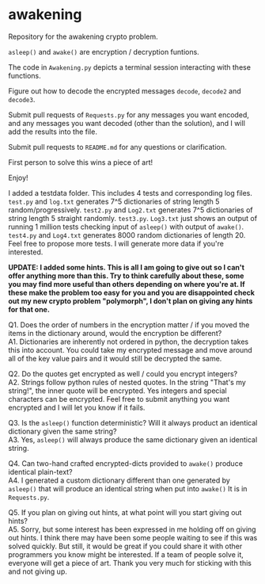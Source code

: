 # awakening
Repository for the awakening crypto problem.

`asleep()` and `awake()` are encryption / decryption funtions.

The code in `Awakening.py` depicts a terminal session interacting with these functions.

Figure out how to decode the encrypted messages `decode`, `decode2` and `decode3`.

Submit pull requests of `Requests.py` for any messages you want encoded, and any messages you want decoded (other than the solution), and I will add the results into the file.

Submit pull requests to `README.md` for any questions or clarification.

First person to solve this wins a piece of art!

Enjoy!

I added a testdata folder. This includes 4 tests and corresponding log files. `test.py` and `log.txt` generates 7^5 dictionaries of string length 5 random/progressively. `test2.py` and `Log2.txt` generates 7^5 dictionaries of string length 5 straight randomly. `test3.py`. `Log3.txt` just shows an output of running 1 million tests checking input of `asleep()` with output of `awake()`. `test4.py` and `Log4.txt` generates 8000 random dictionaries of length 20. Feel free to propose more tests. I will generate more data if you're interested.

**UPDATE: I added some hints. This is all I am going to give out so I can't offer anything more than this. Try to think carefully about these, some you may find more useful than others depending on where you're at. If these make the problem too easy for you and you are disappointed check out my new crypto problem "polymorph", I don't plan on giving any hints for that one.**


Q1. Does the order of numbers in the encryption matter / if you moved the items in the dictionary around, would the encryption be different?  
A1. Dictionaries are inherently not ordered in python, the decryption takes this into account. You could take my encrypted message and move around all of the key value pairs and it would still be decrypted the same.

Q2. Do the quotes get encrypted as well / could you encrypt integers?  
A2. Strings follow python rules of nested quotes. In the string "That's my string!", the inner quote will be encrypted. Yes integers and special characters can be encrypted. Feel free to submit anything you want encrypted and I will let you know if it fails.

Q3. Is the `asleep()` function deterministic? Will it always product an identical dictionary given the same string?  
A3. Yes, `asleep()` will always produce the same dictionary given an identical string.

Q4. Can two-hand crafted encrypted-dicts provided to `awake()` produce identical plain-text?  
A4. I generated a custom dictionary different than one generated by `asleep()` that will produce an identical string when put into `awake()` It is in `Requests.py`. 

Q5. If you plan on giving out hints, at what point will you start giving out hints?  
A5. Sorry, but some interest has been expressed in me holding off on giving out hints. I think there may have been some people waiting to see if this was solved quickly. But still, it would be great if you could share it with other programmers you know might be interested. If a team of people solve it, everyone will get a piece of art. Thank you very much for sticking with this and not giving up.
